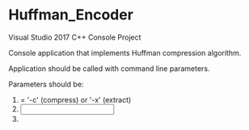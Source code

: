# Huffman_Encoder

Visual Studio 2017 C++ Console Project

Console application that implements Huffman compression algorithm.

Application should be called with command line parameters.

Parameters should be:
1) <action> = '-c' (compress) or '-x' (extract)
2) <input file name>
3) <output file name>
